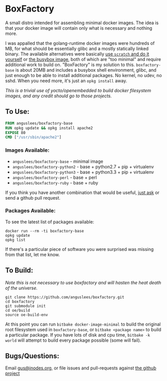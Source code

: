 # BoxFactory

A small distro intended for assembling minimal docker images.  The idea
is that your docker image will contain only what is necessary and
nothing more.

I was appalled that the golang-runtime docker images were hundreds of
MB, for what should be essentially glibc and a mostly statically
linked binary.  The available alternatives were basically
[use `scratch` and do it yourself](http://blog.xebia.com/2014/07/04/create-the-smallest-possible-docker-container/)
or [the busybox image](https://registry.hub.docker.com/_/busybox/),
both of which are "too minimal" and require additional work to build
on.  "BoxFactory" is my solution to this. `boxfactory-base` is about
20MB and includes a busybox shell environment, glibc, and just enough
to be able to install additional packages.  No kernel, no udev, no
sshd.  When you need more, it's just an `opkg install` away.

*This is a trivial use of yocto/openembedded to build docker filesystem
images, and any credit should go to those projects.*

## To Use:

```Dockerfile
FROM anguslees/boxfactory-base
RUN opkg update && opkg install apache2
EXPOSE 80
CMD ["/usr/sbin/apache2"]
```

### Images Available:

* `anguslees/boxfactory-base` - minimal image
* `anguslees/boxfactory-python2` - base + python2.7 + pip + virtualenv
* `anguslees/boxfactory-python3` - base + python3.3 + pip + virtualenv
* `anguslees/boxfactory-perl` - base + perl
* `anguslees/boxfactory-ruby` - base + ruby

If you think you have another combination that would be useful,
[just ask](mailto:gus@inodes.org) or send a github pull request.

### Packages Available:

To see the latest list of packages available:

```ShellSession
docker run --rm -ti boxfactory-base
opkg update
opkg list
```

If there's a particular piece of software you were surprised was
missing from that list, let me know.

## To Build:

*Note this is not necessary to use boxfactory and will hasten the heat
death of the universe.*


```ShellSession
git clone https://github.com/anguslees/boxfactory.git
cd boxfactory
git submodule init
cd oe/build
source oe-build-env
```

At this point you can run `bitbake docker-image-minimal` to build the
original root filesystem used in `boxfactory-base`, or `bitbake <package
name>` to build a particular package.  If you have lots of disk and
cpu time, `bitbake -k world` will attempt to build every package
possible (some will fail).

## Bugs/Questions:

Email gus@inodes.org, or file issues and pull-requests against
[the github project](https://github.com/anguslees/boxfactory)
